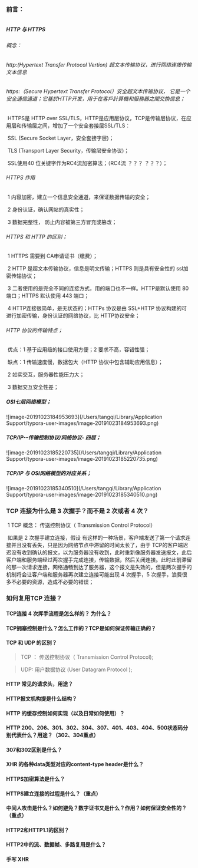 ### 前言：

######  

##### HTTP 与 HTTPS

###### 概念：

###### http:(Hypertext Transfer Protocol Vertion) 超文本传输协议，进行网络连接传输文本信息

###### https:（Secure Hypertext Transfer Protocol）安全超文本传输协议， 它是一个安全通信通道；它基於HTTP开发，用于在客戶計算機和服務器之間交換信息；

​		HTTPS是 HTTP over SSL/TLS，HTTP是应用层协议，TCP是传输层协议，在应用层和传输层之间，增加了一个安全套接层SSL/TLS：

​		SSL (Secure Socket Layer，安全套接字层)；

​		TLS (Transport Layer Security，传输层安全协议)；

​		SSL使用40 位关键字作为RC4流加密算法；（RC4流 ？？？  ？？？）；

###### HTTPS 作用

​		1 内容加密，建立一个信息安全通道，来保证数据传输的安全；

​		2 身份认证，确认网站的真实性；

​		3 数据完整性， 防止内容被第三方冒充或篡改；

###### HTTPS 和 HTTP 的区别；

​		1 HTTPS 需要到 CA申请证书（缴费）；

​		2 HTTP 是超文本传输协议，信息是明文传输；HTTPS 则是具有安全性的 ssl加密传输协议；

​		3 二者使用的是完全不同的连接方式，用的端口也不一样。HTTP是默认使用 80 端口；HTTPS 默认使用 443 端口；

​		4 HTTP连接很简单，是无状态的；HTTPs 协议是由 SSL+HTTP 协议构建的可进行加密传输，身份认证的网络协议，比 HTTP协议安全；

###### HTTP 协议的传输特点；

​		 优点：1 基于应用级的接口使用方便；2 要求不高，容错性强；

​		 缺点：1 传输速度慢，数据包大（HTTP 协议中包含辅助应用信息）；

​					2 如实交互，服务器性能压力大；

​					3 数据交互安全性差；

#####  OSI七层网络模型；

![image-20191023184953693](/Users/tangqi/Library/Application Support/typora-user-images/image-20191023184953693.png)

#####  TCP/IP--传输控制协议/网络协议- 四层；

![image-20191023185220735](/Users/tangqi/Library/Application Support/typora-user-images/image-20191023185220735.png)

#####  TCP/IP 与 OSI网络模型的对应关系；

![image-20191023185340510](/Users/tangqi/Library/Application Support/typora-user-images/image-20191023185340510.png)



### TCP 连接为什么是 3 次握手？而不是 2 次或者 4 次？

​		1  TCP 概念： 传送控制协议（ Transmission Control Protocol）

​		如果是 2 次握手建立连接，假设 有这样的一种场景，客户端发送了第一个请求连接并且没有丢失，只是因为网络节点中滞留的时间太长了，由于 TCP的客户端迟迟没有收到确认的报文，以为服务器没有收到，此时重新像服务器发送报文，此后客户端和服务端经过两次握手完成连接，传输数据，然后关闭连接。此时此前滞留的那一次请求连接，网络通畅到达了服务器，这个报文是失效的，但是两次握手的机制将会让客户端和服务器再次建立连接可能出现 4 次握手，5 次握手，浪费很多不必要的资源，造成不必要的错误；

### 如何复用TCP 连接？

#### TCP连接 4 次挥手流程是怎么样的？ 为什么？

#### TCP拥塞控制是什么？怎么工作的？TCP是如何保证传输正确的？

#### TCP 和 UDP 的区别？

> TCP ： 传送控制协议（ Transmission Control Protocol);

> UDP:  用户数据协议 (User Datagram Protocol );
>
> 

#### HTTP 常见的请求头，用途？

#### HTTP报文机构提是什么结构？

#### HTTP 的缓存控制如何实现（以及日常如何使用）？

#### HTTP 200、206、**301、302、304**、307、401、403、404、500状态码分别代表什么？用途？**（302、304重点**）

#### 307和302区别是什么？

#### XHR 的各种data类型对应的content-type header是什么？

#### HTTPS加密算法是什么？

#### HTTPS建立连接的过程是什么？**（重点）**

#### 中间人攻击是什么？如何避免？数字证书又是什么？作用？如何保证安全性的？**（重点）**

#### HTTP2和HTTP1.1的区别？

#### HTTP2中的流、数据帧、多路复用是什么？

#### 手写 XHR 